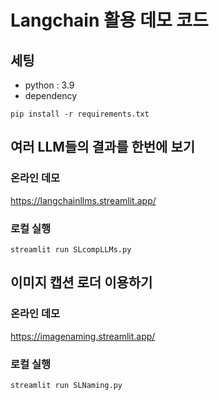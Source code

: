 # Langchain 활용 데모 코드 

## 세팅 

- python : 3.9 
- dependency 

```
pip install -r requirements.txt 
```

## 여러 LLM들의 결과를 한번에 보기 

### 온라인 데모 

https://langchainllms.streamlit.app/

### 로컬 실행 

```
streamlit run SLcompLLMs.py
```

## 이미지 캡션 로더 이용하기 

### 온라인 데모 

https://imagenaming.streamlit.app/

### 로컬 실행 

```
streamlit run SLNaming.py
```
